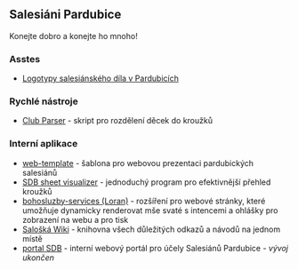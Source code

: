 ## Salesiáni Pardubice

Konejte dobro a konejte ho mnoho!


### Asstes

- [Logotypy salesiánského díla v Pardubicích](/assets/logotypes/)

### Rychlé nástroje

- [Club Parser](https://github.com/Salesiani-Pardubice/club-parser) - skript pro rozdělení děcek do kroužků

### Interní aplikace

- [web-template](https://github.com/Salesiani-Pardubice/web-template) - šablona pro webovou prezentaci pardubických salesiánů
- [SDB sheet visualizer](https://github.com/Salesiani-Pardubice/SDBsheetVisualiser) - jednoduchý program pro efektivnější přehled kroužků
- [bohosluzby-services (Loran)](https://github.com/Salesiani-Pardubice/bohosluzby-services) - rozšíření pro webové stránky, které umožňuje dynamicky renderovat mše svaté s intencemi a ohlášky pro zobrazení na webu a pro tisk
- [Salošká Wiki](https://github.com/Salesiani-Pardubice/wiki) - knihovna všech důležitých odkazů a návodů na jednom místě
- [portal SDB](https://github.com/Salesiani-Pardubice/portalsdb) - interní webový portál pro účely Salesiánů Pardubice - *vývoj ukončen*

<!--

**Here are some ideas to get you started:**

🙋‍♀️ A short introduction - what is your organization all about?
🌈 Contribution guidelines - how can the community get involved?
👩‍💻 Useful resources - where can the community find your docs? Is there anything else the community should know?
🍿 Fun facts - what does your team eat for breakfast?
🧙 Remember, you can do mighty things with the power of [Markdown](https://docs.github.com/github/writing-on-github/getting-started-with-writing-and-formatting-on-github/basic-writing-and-formatting-syntax)
-->
